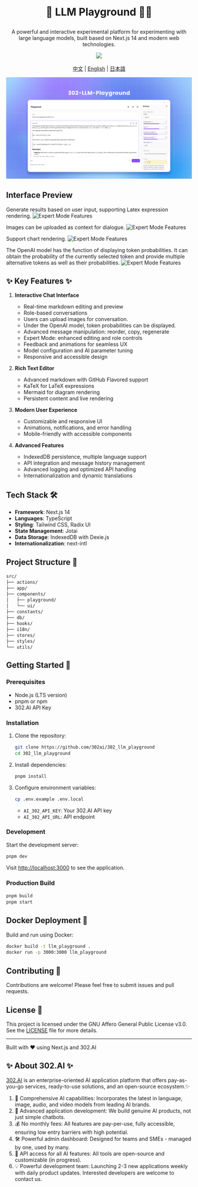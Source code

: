 # <p align="center">🤖 LLM Playground 🚀✨</p>

<p align="center">A powerful and interactive experimental platform for experimenting with large language models, built based on Next.js 14 and modern web technologies.</p>

<p align="center"><a href="https://302.ai/en/apis/" target="blank"><img src="https://file.302.ai/gpt/imgs/github/20250102/72a57c4263944b73bf521830878ae39a.png" /></a></p >

<p align="center"><a href="README_zh.md">中文</a> | <a href="README.md">English</a> | <a href="README_ja.md">日本語</a></p>



![界面预览](docs/302-LLM-游乐场en.png)

## Interface Preview 
   Generate results based on user input, supporting Latex expression rendering.
   ![Expert Mode Features](docs/LLM英1.png)    

   Images can be uploaded as context for dialogue.
   ![Expert Mode Features](docs/LLM英2.png)    

   Support chart rendering.
   ![Expert Mode Features](docs/LLM英3.png)    

   The OpenAI model has the function of displaying token probabilities. It can obtain the probability of the currently selected token and provide multiple alternative tokens as well as their probabilities.
   ![Expert Mode Features](docs/LLM英4.jpg)


## ✨ Key Features ✨

1. **Interactive Chat Interface**
   - Real-time markdown editing and preview
   - Role-based conversations
   - Users can upload images for conversation.
   - Under the OpenAI model, token probabilities can be displayed.
   - Advanced message manipulation: reorder, copy, regenerate
   - Expert Mode: enhanced editing and role controls
   - Feedback and animations for seamless UX
   - Model configuration and AI parameter tuning
   - Responsive and accessible design

2. **Rich Text Editor**
   - Advanced markdown with GitHub Flavored support
   - KaTeX for LaTeX expressions
   - Mermaid for diagram rendering
   - Persistent content and live rendering


3. **Modern User Experience**
   - Customizable and responsive UI
   - Animations, notifications, and error handling
   - Mobile-friendly with accessible components

4. **Advanced Features**
   - IndexedDB persistence, multiple language support
   - API integration and message history management
   - Advanced logging and optimized API handling
   - Internationalization and dynamic translations

## Tech Stack 🛠️

- **Framework**: Next.js 14
- **Languages**: TypeScript
- **Styling**: Tailwind CSS, Radix UI
- **State Management**: Jotai
- **Data Storage**: IndexedDB with Dexie.js
- **Internationalization**: next-intl

## Project Structure 📁

```plaintext
src/
├── actions/
├── app/
├── components/
│   ├── playground/
│   └── ui/
├── constants/
├── db/
├── hooks/
├── i18n/
├── stores/
├── styles/
└── utils/
```

## Getting Started 🚀

### Prerequisites

- Node.js (LTS version)
- pnpm or npm
- 302.AI API Key

### Installation

1. Clone the repository:
   ```bash
   git clone https://github.com/302ai/302_llm_playground
   cd 302_llm_playground
   ```
   
2. Install dependencies:
   ```bash
   pnpm install
   ```

3. Configure environment variables:
   ```bash
   cp .env.example .env.local
   ```

   - `AI_302_API_KEY`: Your 302.AI API key
   - `AI_302_API_URL`: API endpoint

### Development

Start the development server:

```bash
pnpm dev
```

Visit [http://localhost:3000](http://localhost:3000) to see the application.

### Production Build

```bash
pnpm build
pnpm start
```

## Docker Deployment 🐳

Build and run using Docker:

```bash
docker build -t llm_playground .
docker run -p 3000:3000 llm_playground
```

## Contributing 🤝

Contributions are welcome! Please feel free to submit issues and pull requests.

## License 📜

This project is licensed under the GNU Affero General Public License v3.0. See the [LICENSE](LICENSE) file for more details.

---

Built with ❤️ using Next.js and 302.AI

## ✨ About 302.AI ✨
[302.AI](https://302.ai) is an enterprise-oriented AI application platform that offers pay-as-you-go services, ready-to-use solutions, and an open-source ecosystem.✨
1. 🧠 Comprehensive AI capabilities: Incorporates the latest in language, image, audio, and video models from leading AI brands.
2. 🚀 Advanced application development: We build genuine AI products, not just simple chatbots.
3. 💰 No monthly fees: All features are pay-per-use, fully accessible, ensuring low entry barriers with high potential.
4. 🛠️ Powerful admin dashboard: Designed for teams and SMEs - managed by one, used by many.
5. 🔗 API access for all AI features: All tools are open-source and customizable (in progress).
6. 💡 Powerful development team: Launching 2-3 new applications weekly with daily product updates. Interested developers are welcome to contact us.
